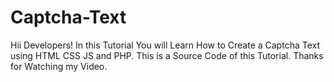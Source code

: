 # Captcha-Text
Hii Developers! In this Tutorial You will Learn How to Create a Captcha Text using HTML CSS JS and PHP. This is a Source Code of this Tutorial. Thanks for Watching my Video.
